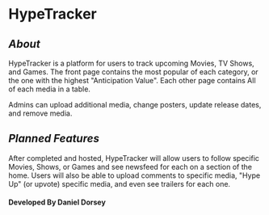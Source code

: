 # HypeTracker

## *About*
HypeTracker is a platform for users to track upcoming Movies, TV Shows, and Games.
The front page contains the most popular of each category, or the one with the highest "Anticipation Value".
Each other page contains All of each media in a table.

Admins can upload additional media, change posters, update release dates, and remove media.

## *Planned Features*
After completed and hosted, HypeTracker will allow users to follow specific Movies, Shows, or Games and see newsfeed for each on a section of the home.
Users will also be able to upload comments to specific media, "Hype Up" (or upvote) specific media, and even see trailers for each one.








#### Developed By Daniel Dorsey
